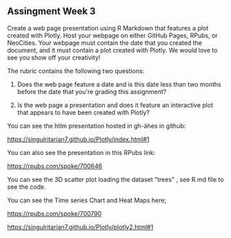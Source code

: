 ## Assingment Week 3

Create a web page presentation using R Markdown that features a plot created with Plotly. Host your webpage on either GitHub Pages, RPubs, or NeoCities. Your webpage must contain the date that you created the document, and it must contain a plot created with Plotly. We would love to see you show off your creativity!

The rubric contains the following two questions:

1. Does the web page feature a date and is this date less than two months before the date that you're grading this assignment?

2. Is the web page a presentation and does it feature an interactive plot that appears to have been created with Plotly?

You can see the htlm presentation hosted in gh-àhes in github:

<https://singulritarian7.github.io/Plotly/index.html#1>

You can also see the presentation in this RPubs link:

<https://rpubs.com/spoke/700646>

You can see the 3D scatter plot loading the dataset "trees" , see R.md file to see the code.

You can see the Time series Chart and Heat Maps here;

<https://rpubs.com/spoke/700790>

<https://singulritarian7.github.io/Plotly/plotly2.html#1>


